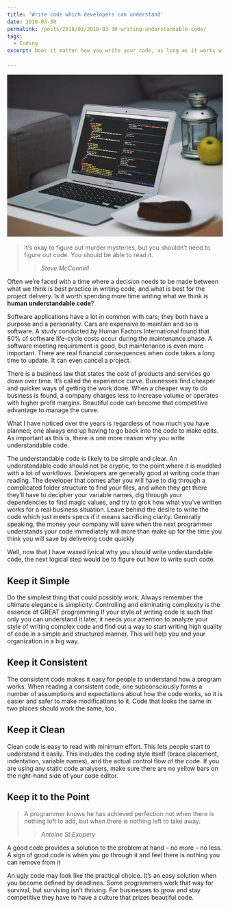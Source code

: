 ```yaml
---
title: 'Write code which developers can understand'
date: 2018-03-30
permalink: /posts/2018/03/2018-03-30-writing-understandable-code/
tags:
  - Coding
excerpt: Does it matter how you write your code, as long as it works without breaking and gets the job done on time

---
```

![Beautiful Code](/images/beautiful-code.jpg "Beautiful Code")

> It’s okay to figure out murder mysteries, but you shouldn’t need to figure out code. You should be able to read it.
>
>> <cite>Steve McConnell</cite>


Often we’re faced with a time where a decision needs to be made between what we think is best practice in writing code, and what is best for the project delivery. Is it worth spending more time writing what we think is **human understandable code**?

Software applications have a lot in common with cars; they both have a purpose and a personality. Cars are expensive to maintain and so is software. A study conducted by Human Factors International found that 80% of software life-cycle costs occur during the maintenance phase. A software meeting requirement is good, but maintenance is even more important. There are real financial consequences when code takes a long time to update. It can even cancel a project.

There is a business law that states the cost of products and services go down over time. It’s called the experience curve. Businesses find cheaper and quicker ways of getting the work done. When a cheaper way to do business is found, a company charges less to increase volume or operates with higher profit margins. Beautiful code can become that competitive advantage to manage the curve.


What I have noticed over the years is regardless of how much you have planned; one always end up having to go back into the code to make edits. As important as this is, there is one more reason why you write understandable code.

The understandable code is likely to be simple and clear. An understandable code should not be cryptic, to the point where it is muddled with a lot of workflows. Developers are generally good at writing code than reading. The developer that comes after you will have to dig through a complicated folder structure to find your files, and when they get there they’ll have to decipher your variable names, dig through your dependencies to find magic values, and try to grok how what you’ve written works for a real business situation. Leave behind the desire to write the code which just meets specs if it means sacrificing clarity. Generally speaking, the money your company will save when the next programmer understands your code immediately will more than make up for the time you think you will save by delivering code quickly


Well, now that I have waxed lyrical why you should write understandable code, the next logical step would be to figure out how to write such code.

## Keep it Simple
Do the simplest thing that could possibly work. Always remember the ultimate elegance is simplicity. Controlling and eliminating complexity is the essence of GREAT programming
If your style of writing code is such that only you can understand it later, it needs your attention to analyze your style of writing complex code and find out a way to start writing high quality of code in a simple and structured manner. This will help you and your organization in a big way.

## Keep it Consistent
The consistent code makes it easy for people to understand how a program works. When reading a consistent code, one subconsciously forms a number of assumptions and expectations about how the code works, so it is easier and safer to make modifications to it. Code that looks the same in two places should work the same, too.

## Keep it Clean
Clean code is easy to read with minimum effort. This lets people start to understand it easily. This includes the coding style itself (brace placement, indentation, variable names), and the actual control flow of the code. If you are using any static code analysers, make sure there are no yellow bars on the right-hand side of your code editor.

## Keep it to the Point

> A programmer knows he has achieved perfection not when there is nothing left to add, but when there is nothing left to take away.
>
>> <cite>Antoine St Exupery</cite>

A good code provides a solution to the problem at hand – no more – no less. A sign of good code is when you go through it and feel there is nothing you can remove from it 

An ugly code may look like the practical choice. It’s an easy solution when you become defined by deadlines. Some programmers work that way for survival, but surviving isn’t thriving. For businesses to grow and stay competitive they have to have a culture that prizes beautiful code.

